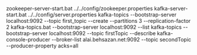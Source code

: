 zookeeper-server-start.bat ../../config/zookeeper.properties
kafka-server-start.bat ../../config/server.properties
kafka-topics --bootstrap-server localhost:9092 --topic first_topic --create --partitions 3 --replication-factor 2
kafka-topics.bat --bootstrap-server localhost:9092 --list
kafka-topics --bootstrap-server localhost:9092 --topic firstTopic --describe
kafka-console-producer --broker-list alai.behsazan.net:9092 --topic secondTopic --producer-property acks=all